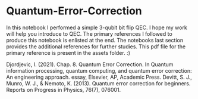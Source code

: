 # Quantum-Error-Correction

In this notebook I performed a simple 3-qubit bit flip QEC. I hope my work will help you introduce to QEC. The primary references I followed to produce this notebook is enlisted at the end. The notebooks last section provides the additional references for further studies. This pdf file for the primary reference is present in the assets folder. :)  

Djordjevic, I. (2021). Chap. 8. Quantum Error Correction. In Quantum information processing, quantum computing, and quantum error correction: An engineering approach. essay, Elsevier, AP, Academic Press.
Devitt, S. J., Munro, W. J., & Nemoto, K. (2013). Quantum error correction for beginners. Reports on Progress in Physics, 76(7), 076001.
